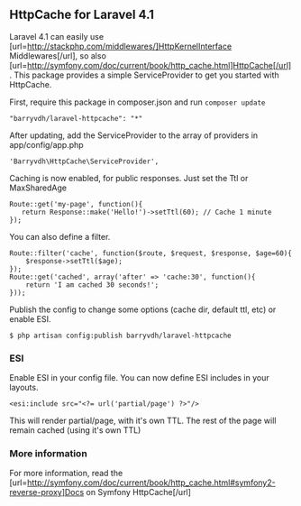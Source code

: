 ## HttpCache for Laravel 4.1

Laravel 4.1 can easily use [url=http://stackphp.com/middlewares/]HttpKernelInterface Middlewares[/url], so also [url=http://symfony.com/doc/current/book/http_cache.html]HttpCache[/url].
This package provides a simple ServiceProvider to get you started with HttpCache.

First, require this package in composer.json and run `composer update`

    "barryvdh/laravel-httpcache": "*"

After updating, add the ServiceProvider to the array of providers in app/config/app.php

    'Barryvdh\HttpCache\ServiceProvider',

Caching is now enabled, for public responses. Just set the Ttl or MaxSharedAge

    Route::get('my-page', function(){
       return Response::make('Hello!')->setTtl(60); // Cache 1 minute
    });

You can also define a filter.

    Route::filter('cache', function($route, $request, $response, $age=60){
        $response->setTtl($age);
    });
    Route::get('cached', array('after' => 'cache:30', function(){
        return 'I am cached 30 seconds!';
    }));

Publish the config to change some options (cache dir, default ttl, etc) or enable ESI.

    $ php artisan config:publish barryvdh/laravel-httpcache

### ESI

Enable ESI in your config file. You can now define ESI includes in your layouts.

    <esi:include src="<?= url('partial/page') ?>"/>

This will render partial/page, with it's own TTL. The rest of the page will remain cached (using it's own TTL)

### More information
For more information, read the [url=http://symfony.com/doc/current/book/http_cache.html#symfony2-reverse-proxy]Docs on Symfony HttpCache[/url]
